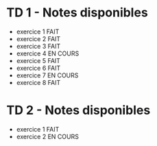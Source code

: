 # TD 1 - Notes disponibles

- exercice 1  FAIT
- exercice 2  FAIT
- exercice 3  FAIT
- exercice 4  EN COURS
- exercice 5  FAIT
- exercice 6  FAIT
- exercice 7  EN COURS
- exercice 8  FAIT


# TD 2 - Notes disponibles

- exercice 1  FAIT
- exercice 2  EN COURS
